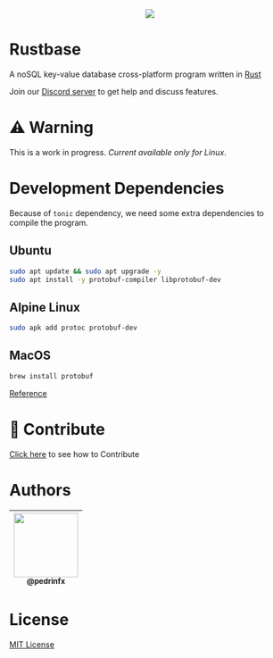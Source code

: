 <div align="center">
    <img src="https://github.com/rustbase.png?size=115">
</div>

# Rustbase
A noSQL key-value database cross-platform program written in [Rust](https://www.rust-lang.org/)

Join our [Discord server](https://discord.gg/m5ZzWPumbd) to get help and discuss features.

# ⚠️ Warning
This is a work in progress. *Current available only for Linux*.

# Development Dependencies
Because of `tonic` dependency, we need some extra dependencies to compile the program.

## Ubuntu
```bash
sudo apt update && sudo apt upgrade -y
sudo apt install -y protobuf-compiler libprotobuf-dev
```

## Alpine Linux
```bash
sudo apk add protoc protobuf-dev
```

## MacOS
```bash
brew install protobuf
```

[Reference](https://github.com/hyperium/tonic#dependencies)


# 🔗 Contribute
[Click here](./CONTRIBUTING.md) to see how to Contribute

# Authors
<div align="center">

| [<img src="https://github.com/pedrinfx.png?size=115" width=115><br><sub>@pedrinfx</sub>](https://github.com/pedrinfx) |
| :-------------------------------------------------------------------------------------------------------------------: |


</div>

# License
[MIT License](./LICENSE)

